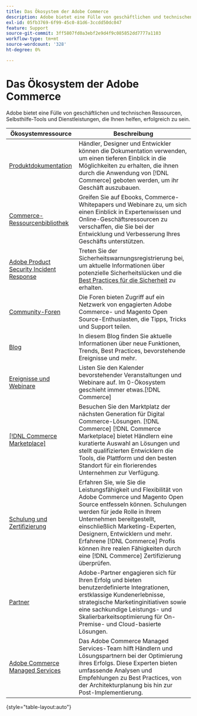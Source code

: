 ```yaml
---
title: Das Ökosystem der Adobe Commerce
description: Adobe bietet eine Fülle von geschäftlichen und technischen Ressourcen, Selbsthilfe-Tools und Dienstleistungen, um Händlern den Erfolg zu ermöglichen.
exl-id: 05fb3769-6f99-45c0-81d6-3ccdd50dc047
feature: Support
source-git-commit: 3ff5807fd0a3ebf2e9d4f9c085852dd7777a1103
workflow-type: tm+mt
source-wordcount: '328'
ht-degree: 0%

---
```


# Das Ökosystem der Adobe Commerce

Adobe bietet eine Fülle von geschäftlichen und technischen Ressourcen, Selbsthilfe-Tools und Dienstleistungen, die Ihnen helfen, erfolgreich zu sein.

| Ökosystemressource | Beschreibung |
| ------------------ | ----------- |
| [Produktdokumentation][1] | Händler, Designer und Entwickler können die Dokumentation verwenden, um einen tieferen Einblick in die Möglichkeiten zu erhalten, die ihnen durch die Anwendung von [!DNL Commerce] geboten werden, um ihr Geschäft auszubauen. |
| [Commerce-Ressourcenbibliothek][3] | Greifen Sie auf Ebooks, Commerce-Whitepapers und Webinare zu, um sich einen Einblick in Expertenwissen und Online-Geschäftsressourcen zu verschaffen, die Sie bei der Entwicklung und Verbesserung Ihres Geschäfts unterstützen. |
| [Adobe Product Security Incident Response][4] | Treten Sie der Sicherheitswarnungsregistrierung bei, um aktuelle Informationen über potenzielle Sicherheitslücken und die [Best Practices für die Sicherheit][5] zu erhalten. |
| [Community-Foren][6] | Die Foren bieten Zugriff auf ein Netzwerk von engagierten Adobe Commerce- und Magento Open Source-Enthusiasten, die Tipps, Tricks und Support teilen. |
| [Blog][7] | In diesem Blog finden Sie aktuelle Informationen über neue Funktionen, Trends, Best Practices, bevorstehende Ereignisse und mehr. |
| [Ereignisse und Webinare][8] | Listen Sie den Kalender bevorstehender Veranstaltungen und Webinare auf. Im 0-Ökosystem geschieht immer etwas.[!DNL Commerce] |
| [[!DNL Commerce Marketplace]][9] | Besuchen Sie den Marktplatz der nächsten Generation für Digital Commerce-Lösungen. [!DNL Commerce] [!DNL Commerce Marketplace] bietet Händlern eine kuratierte Auswahl an Lösungen und stellt qualifizierten Entwicklern die Tools, die Plattform und den besten Standort für ein florierendes Unternehmen zur Verfügung. |
| [Schulung und Zertifizierung][10] | Erfahren Sie, wie Sie die Leistungsfähigkeit und Flexibilität von Adobe Commerce und Magento Open Source entfesseln können. Schulungen werden für jede Rolle in Ihrem Unternehmen bereitgestellt, einschließlich Marketing-Experten, Designern, Entwicklern und mehr. Erfahrene [!DNL Commerce] Profis können ihre realen Fähigkeiten durch eine [!DNL Commerce] Zertifizierung überprüfen. |
| [Partner][12] | Adobe-Partner engagieren sich für Ihren Erfolg und bieten benutzerdefinierte Integrationen, erstklassige Kundenerlebnisse, strategische Marketinginitiativen sowie eine sachkundige Leistungs- und Skalierbarkeitsoptimierung für On-Premise- und Cloud-basierte Lösungen. |
| [Adobe Commerce Managed Services][13] | Das Adobe Commerce Managed Services-Team hilft Händlern und Lösungspartnern bei der Optimierung ihres Erfolgs. Diese Experten bieten umfassende Analysen und Empfehlungen zu Best Practices, von der Architekturplanung bis hin zur Post-Implementierung. |

{style="table-layout:auto"}

[1]: https://experienceleague.adobe.com/docs/commerce.html
[3]: https://business.adobe.com/resources/main.html?Products+%26+Services=Commerce%252CCommerce%2520Cloud
[4]: https://helpx.adobe.com/security.html
[5]: https://www.adobe.com/content/dam/cc/en/security/pdfs/Adobe-Magento-Commerce-Best-Practices-Guide.pdf
[6]: https://community.magento.com/
[7]: https://business.adobe.com/blog/
[8]: https://www.adobe.com/events.html
[9]: https://marketplace.magento.com/
[10]: https://learning.adobe.com/catalog.html?solution=Adobe%20Commerce
[12]: https://business.adobe.com/products/magento/partners.html
[13]: https://business.adobe.com/products/magento/fully-managed-service.html
